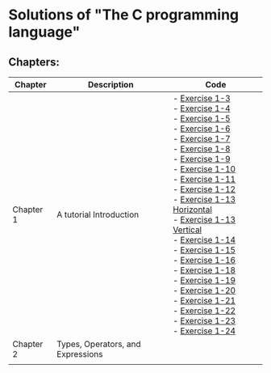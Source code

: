 # Solutions of  "The C programming language"

## Chapters:

| Chapter   | Description                       | Code                                                                                                                                                                                                                                                                                                                                                                                                                                                                                                                                                                                                                                                                                                                                                                                                                                                                                             |
| --------- | --------------------------------- | ------------------------------------------------------------------------------------------------------------------------------------------------------------------------------------------------------------------------------------------------------------------------------------------------------------------------------------------------------------------------------------------------------------------------------------------------------------------------------------------------------------------------------------------------------------------------------------------------------------------------------------------------------------------------------------------------------------------------------------------------------------------------------------------------------------------------------------------------------------------------------------------------ |
| Chapter 1 | A tutorial Introduction           | - [Exercise 1-3](Chapter1/1.3.c) <br>- [Exercise 1-4](Chapter1/1.4.c) <br>-  [Exercise 1-5](Chapter1/1.5.c) <br>-  [Exercise 1-6](Chapter1/1.6.c)<br>-  [Exercise 1-7](Chapter1/1.7.c)<br>-  [Exercise 1-8](Chapter1/1.8.c)<br>-  [Exercise 1-9](Chapter1/1.9.c)<br>-  [Exercise 1-10](Chapter1/1.10.c)<br>-  [Exercise 1-11](Chapter1/1.1.c)<br>-  [Exercise 1-12](Chapter1/1.12.c)<br>-  [Exercise 1-13 Horizontal](Chapter1/1.13.h.c)<br>-  [Exercise 1-13 Vertical](Chapter1/1.13.v.c)<br>-  [Exercise 1-14](Chapter1/1.14.c)<br>-  [Exercise 1-15](Chapter1/1.15.c)<br>-  [Exercise 1-16](Chapter1/1.16.c)<br>-  [Exercise 1-18](Chapter1/1.18.c)<br>-  [Exercise 1-19](Chapter1/1.19.c)<br>-  [Exercise 1-20](Chapter1/1.20.c)<br>-  [Exercise 1-21](Chapter1/1.21.c)<br>-  [Exercise 1-22](Chapter1/1.22.c)<br>-  [Exercise 1-23](Chapter1/1.23.c)<br>-  [Exercise 1-24](Chapter1/1.24.c) |
| Chapter 2 | Types, Operators, and Expressions |                                                                                                                                                                                                                                                                                                                                                                                                                                                                                                                                                                                                                                                                                                                                                                                                                                                                                                  |
|           |                                   |                                                                                                                                                                                                                                                                                                                                                                                                                                                                                                                                                                                                                                                                                                                                                                                                                                                                                                  |
